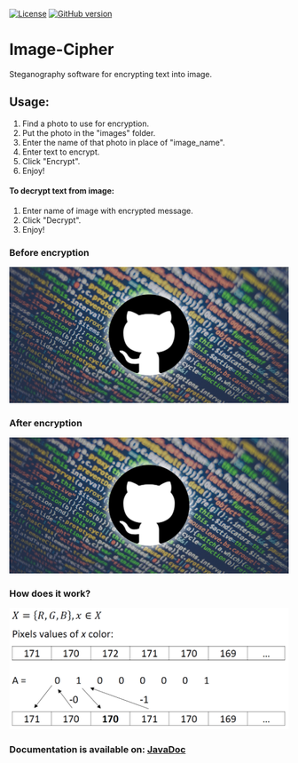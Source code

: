 
[![License](https://img.shields.io/badge/License-Apache%202.0-blue.svg)](https://opensource.org/licenses/Apache-2.0)
[![GitHub version](https://badge.fury.io/gh/boennemann%2Fbadges.svg)](https://github.com/SKocur/Image-Cipher)

# Image-Cipher
Steganography software for encrypting text into image.

## Usage:
1. Find a photo to use for encryption.
2. Put the photo in the "images" folder.
3. Enter the name of that photo in place of "image_name".
4. Enter text to encrypt.
5. Click "Encrypt".
6. Enjoy!

#### To decrypt text from image:
1. Enter name of image with encrypted message.
2. Click "Decrypt".
3. Enjoy!

### Before encryption
![Demo](images/github-logo.jpeg)

### After encryption
![Demo](images/output.jpeg)

### How does it work?
![Demo](images/encryption_description.png)

### Documentation is available on: [JavaDoc](https://skocur.github.io/Image-Cipher/)
